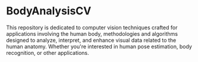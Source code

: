 # BodyAnalysisCV
 This repository is dedicated to computer vision techniques crafted for applications involving the human body, methodologies and algorithms designed to analyze, interpret, and enhance visual data related to the human anatomy. Whether you're interested in human pose estimation, body recognition, or other applications.
